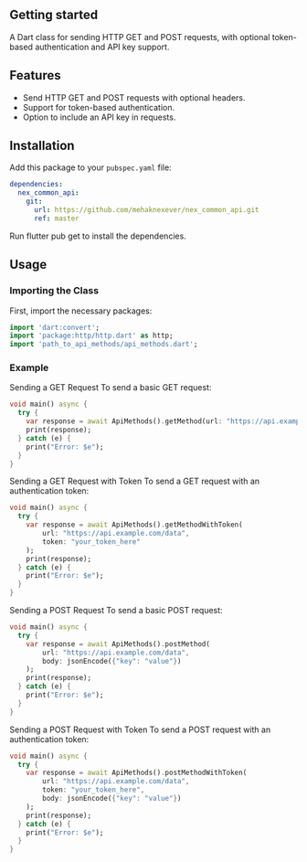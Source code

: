 <!--
This README describes the package. If you publish this package to pub.dev,
this README's contents appear on the landing page for your package.

For information about how to write a good package README, see the guide for
[writing package pages](https://dart.dev/guides/libraries/writing-package-pages).

For general information about developing packages, see the Dart guide for
[creating packages](https://dart.dev/guides/libraries/create-library-packages)
and the Flutter guide for
[developing packages and plugins](https://flutter.dev/developing-packages).
-->

## Getting started

A Dart class for sending HTTP GET and POST requests, with optional token-based authentication and API key support.

## Features

- Send HTTP GET and POST requests with optional headers.
- Support for token-based authentication.
- Option to include an API key in requests.

## Installation

Add this package to your `pubspec.yaml` file:

```yaml
dependencies:
  nex_common_api:
    git:
      url: https://github.com/mehaknexever/nex_common_api.git
      ref: master
```

Run flutter pub get to install the dependencies.

## Usage

### Importing the Class
First, import the necessary packages:

```dart
import 'dart:convert';
import 'package:http/http.dart' as http;
import 'path_to_api_methods/api_methods.dart';
```

### Example
Sending a GET Request
To send a basic GET request:

```dart
void main() async {
  try {
    var response = await ApiMethods().getMethod(url: "https://api.example.com/data");
    print(response);
  } catch (e) {
    print("Error: $e");
  }
}
```

Sending a GET Request with Token
To send a GET request with an authentication token:

```dart
void main() async {
  try {
    var response = await ApiMethods().getMethodWithToken(
        url: "https://api.example.com/data",
        token: "your_token_here"
    );
    print(response);
  } catch (e) {
    print("Error: $e");
  }
}
```

Sending a POST Request
To send a basic POST request:

```dart
void main() async {
  try {
    var response = await ApiMethods().postMethod(
        url: "https://api.example.com/data",
        body: jsonEncode({"key": "value"})
    );
    print(response);
  } catch (e) {
    print("Error: $e");
  }
}
```

Sending a POST Request with Token
To send a POST request with an authentication token:

```dart
void main() async {
  try {
    var response = await ApiMethods().postMethodWithToken(
        url: "https://api.example.com/data",
        token: "your_token_here",
        body: jsonEncode({"key": "value"})
    );
    print(response);
  } catch (e) {
    print("Error: $e");
  }
}
```